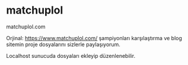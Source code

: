 # matchuplol
matchuplol.com

Orjinal: https://www.matchuplol.com/ şampiyonları karşılaştırma ve blog sitemin proje dosyalarını sizlerle paylaşıyorum.

Localhost sunucuda dosyaları ekleyip düzenlenebilir.
